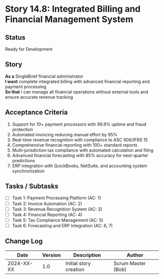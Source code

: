 # Story 14.8: Integrated Billing and Financial Management System

## Status
Ready for Development

## Story
**As a** SingleBrief financial administrator  
**I want** complete integrated billing with advanced financial reporting and payment processing  
**So that** I can manage all financial operations without external tools and ensure accurate revenue tracking

## Acceptance Criteria
1. Support for 10+ payment processors with 99.9% uptime and fraud protection
2. Automated invoicing reducing manual effort by 95%
3. Real-time revenue recognition with compliance to ASC 606/IFRS 15
4. Comprehensive financial reporting with 100+ standard reports
5. Multi-jurisdiction tax compliance with automated calculation and filing
6. Advanced financial forecasting with 85% accuracy for next-quarter predictions
7. ERP integration with QuickBooks, NetSuite, and accounting system synchronization

## Tasks / Subtasks
- [ ] Task 1: Payment Processing Platform (AC: 1)
- [ ] Task 2: Invoice Automation (AC: 2)
- [ ] Task 3: Revenue Recognition System (AC: 3)
- [ ] Task 4: Financial Reporting (AC: 4)
- [ ] Task 5: Tax Compliance Management (AC: 5)
- [ ] Task 6: Forecasting and ERP Integration (AC: 6, 7)

## Change Log
| Date | Version | Description | Author |
|------|---------|-------------|---------|
| 2024-XX-XX | 1.0 | Initial story creation | Scrum Master (Bob) |